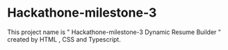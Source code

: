 # Hackathone-milestone-3
This project name is " Hackathone-milestone-3  Dynamic Resume Builder " created by HTML , CSS and Typescript.
